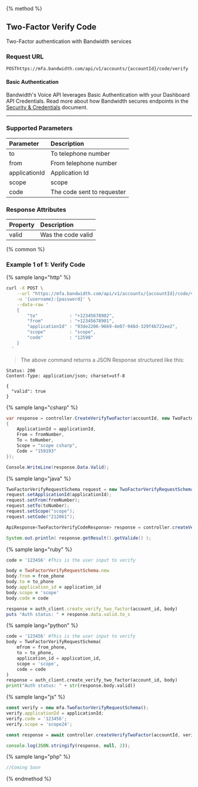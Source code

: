 {% method %}

## Two-Factor Verify Code
Two-Factor authentication with Bandwidth services

### Request URL

<code class="post">POST</code>`https://mfa.bandwidth.com/api/v1/accounts/{accountId}/code/verify`

#### Basic Authentication

Bandwidth's Voice API leverages Basic Authentication with your Dashboard API Credentials. Read more about how Bandwidth secures endpoints in the [Security & Credentials](../../../guides/accountCredentials.md) document.

---

### Supported Parameters

| Parameter     | Description                |
|:--------------|:---------------------------|
| to            | To telephone number        |
| from          | From telephone number      |
| applicationId | Application Id             |
| scope         | scope                      |
| code          | The code sent to requester |

### Response Attributes

| Property | Description        |
|:---------|:-------------------|
| valid    | Was the code valid |


{% common %}

### Example 1 of 1: Verify Code

{% sample lang="http" %}

```bash
curl -X POST \
    --url "https://mfa.bandwidth.com/api/v1/accounts/{accountId}/code/verify" \
    -u '{username}:{password}' \
    --data-raw '
    {
        "to"            : "+12345678902",
        "from"          : "+12345678901",
        "applicationId" : "93de2206-9669-4e07-948d-329f4b722ee2",
        "scope"         : "scope",
        "code"          : "12598"
    }
  '
```
> The above command returns a JSON Response structured like this:

```http
Status: 200
Content-Type: application/json; charset=utf-8

{
  "valid": true
}
```

{% sample lang="csharp" %}

```csharp
var response = controller.CreateVerifyTwoFactor(accountId, new TwoFactorVerifyRequestSchema
{
    ApplicationId = applicationId,
    From = fromNumber,
    To = toNumber,
    Scope = "scope csharp",
    Code = "159193"
});

Console.WriteLine(response.Data.Valid);
```

{% sample lang="java" %}

```java
TwoFactorVerifyRequestSchema request = new TwoFactorVerifyRequestSchema();
request.setApplicationId(applicationId);
request.setFrom(fromNumber);
request.setTo(toNumber);
request.setScope("scope");
request.setCode("212061");

ApiResponse<TwoFactorVerifyCodeResponse> response = controller.createVerifyTwoFactor(accountId, request);

System.out.println( response.getResult().getValide() );
```

{% sample lang="ruby" %}

```ruby
code = '123456' #This is the user input to verify

body = TwoFactorVerifyRequestSchema.new
body.from = from_phone
body.to = to_phone
body.application_id = application_id
body.scope = 'scope'
body.code = code

response = auth_client.create_verify_two_factor(account_id, body)
puts "Auth status: " + response.data.valid.to_s
```

{% sample lang="python" %}

```python
code = '123456' #This is the user input to verify
body = TwoFactorVerifyRequestSchema(
    mfrom = from_phone,
    to = to_phone,
    application_id = application_id,
    scope = 'scope',
    code = code
)
response = auth_client.create_verify_two_factor(account_id, body)
print("Auth status: " + str(response.body.valid))
```

{% sample lang="js" %}

```js
const verify = new mfa.TwoFactorVerifyRequestSchema();
verify.applicationId = applicationId;
verify.code = '123456';
verify.scope = 'scope24';

const response = await controller.createVerifyTwoFactor(accountId, verify);

console.log(JSON.stringify(response, null, 2));
```

{% sample lang="php" %}

```php
//Coming Soon
```

{% endmethod %}
